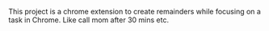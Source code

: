 This project is a chrome extension to create remainders while focusing on a task in Chrome. Like call mom after 30 mins etc.

